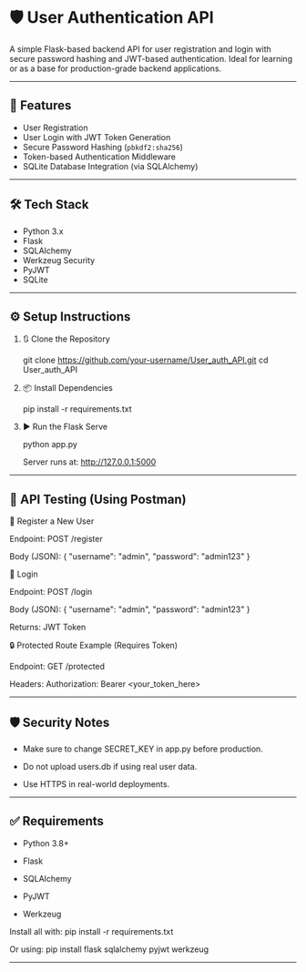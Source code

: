 # 🛡️ User Authentication API

A simple Flask-based backend API for user registration and login with secure password hashing and JWT-based authentication. Ideal for learning or as a base for production-grade backend applications.

---

## 🚀 Features

- User Registration
- User Login with JWT Token Generation
- Secure Password Hashing (`pbkdf2:sha256`)
- Token-based Authentication Middleware
- SQLite Database Integration (via SQLAlchemy)

---

## 🛠️ Tech Stack

- Python 3.x
- Flask
- SQLAlchemy
- Werkzeug Security
- PyJWT
- SQLite

---

## ⚙️ Setup Instructions

 1. 🔃 Clone the Repository

    git clone https://github.com/your-username/User_auth_API.git
    cd User_auth_API

 2. 📦 Install Dependencies

    pip install -r requirements.txt

 3. ▶️ Run the Flask Serve

    python app.py
    
    Server runs at: http://127.0.0.1:5000

---

## 🧪 API Testing (Using Postman)

🔐 Register a New User

Endpoint: POST /register

Body (JSON):
{
  "username": "admin",
  "password": "admin123"
}


🔑 Login

Endpoint: POST /login

Body (JSON):
{
  "username": "admin",
  "password": "admin123"
}

Returns: JWT Token


🔒 Protected Route Example (Requires Token)

Endpoint: GET /protected

Headers: 
        Authorization: Bearer <your_token_here>

---

## 🛡️ Security Notes

- Make sure to change SECRET_KEY in app.py before production.

- Do not upload users.db if using real user data.

- Use HTTPS in real-world deployments.



---

## ✅ Requirements

- Python 3.8+

- Flask

- SQLAlchemy

- PyJWT

- Werkzeug

Install all with: pip install -r requirements.txt

Or using: pip install flask sqlalchemy pyjwt werkzeug

---
